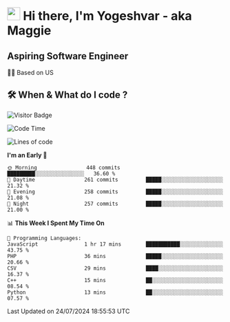 <h1><img src="https://emojis.slackmojis.com/emojis/images/1531849430/4246/blob-sunglasses.gif?1531849430" width="30"/> Hi there, I'm Yogeshvar - aka Maggie</h1>

## Aspiring Software Engineer
🏂🏻  Based on US 

## 🛠 When & What do I code ?  

![Visitor Badge](https://visitor-badge.feriirawann.repl.co?username=yogeshvar&repo=yogeshvar&label=Visitors&style=plastic&color=%23457BFF&contentType=svg)

<!--START_SECTION:waka-->
![Code Time](http://img.shields.io/badge/Code%20Time-2%2C913%20hrs%2056%20mins-blue)

![Lines of code](https://img.shields.io/badge/From%20Hello%20World%20I%27ve%20Written-4.1%20million%20lines%20of%20code-blue)

**I'm an Early 🐤** 

```text
🌞 Morning                448 commits         █████████░░░░░░░░░░░░░░░░   36.60 % 
🌆 Daytime                261 commits         █████░░░░░░░░░░░░░░░░░░░░   21.32 % 
🌃 Evening                258 commits         █████░░░░░░░░░░░░░░░░░░░░   21.08 % 
🌙 Night                  257 commits         █████░░░░░░░░░░░░░░░░░░░░   21.00 % 
```


📊 **This Week I Spent My Time On** 

```text
💬 Programming Languages: 
JavaScript               1 hr 17 mins        ███████████░░░░░░░░░░░░░░   43.75 % 
PHP                      36 mins             █████░░░░░░░░░░░░░░░░░░░░   20.66 % 
CSV                      29 mins             ████░░░░░░░░░░░░░░░░░░░░░   16.37 % 
C++                      15 mins             ██░░░░░░░░░░░░░░░░░░░░░░░   08.54 % 
Python                   13 mins             ██░░░░░░░░░░░░░░░░░░░░░░░   07.57 % 
```


 Last Updated on 24/07/2024 18:55:53 UTC
<!--END_SECTION:waka-->
